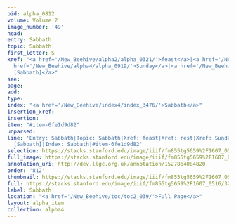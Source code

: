 ```yaml
---
pid: alpha_0812
volume: Volume 2
image_number: '49'
head: 
entry: Sabbath
topic: Sabbath
first_letter: S
xref: "<a href='/New_Beehive/alpha2/alpha_0321/'>feast</a>|<a href='/New_Beehive/alpha4/alpha_0791/'>rest</a>|<a
  href='/New_Beehive/alpha4/alpha_0919/'>Sunday</a>|<a href='/New_Beehive/toc/toc2_173/'>930
  [Sabbath]</a>"
see: 
page: 
add: 
type: 
index: "<a href='/New_Beehive/index4/index_3476/'>Sabbath</a>"
insertion_xref: 
insertion: 
item: "#item-6fe1d9d82"
unparsed: 
line: 'Entry: Sabbath|Topic: Sabbath|Xref: feast|Xref: rest|Xref: Sunday|Xref: 930
  [Sabbath]|Index: Sabbath|#item-6fe1d9d82'
selection: https://stacks.stanford.edu/image/iiif/fm855tg5659%2F1607_0516/324,2576,2984,494/full/0/default.jpg
full_image: https://stacks.stanford.edu/image/iiif/fm855tg5659%2F1607_0516/full/full/0/default.jpg
annotation_uri: http://dev.llgc.org.uk/annotation/1527864084820
order: '812'
thumbnail: https://stacks.stanford.edu/image/iiif/fm855tg5659%2F1607_0516/324,2576,600,180/250,/0/default.jpg
full: https://stacks.stanford.edu/image/iiif/fm855tg5659%2F1607_0516/324,2576,2984,494/full/0/default.jpg
label: Sabbath
location: "<a href='/New_Beehive/toc/toc2_039/'>Full Page</a>"
layout: alpha_item
collection: alpha4
---
```

